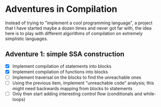 # Adventures in Compilation

Instead of trying to "implement a cool programming language", a project that I have started maybe a dozen times and never got far with, the idea here is to play with different algorithms of compilation on extremely simplistic languages.

## Adventure 1: simple SSA construction

- [x] Implement compilation of statements into blocks
- [x] Implement compilation of functions into blocks
- [ ] Implement traversal on the blocks to find the unreachable ones
- [ ] Using the previous item, implement "unreachable code" analysis; this might need backwards mapping from blocks to statements
- [ ] Only then start adding interesting control flow (conditionals and while-loops)
